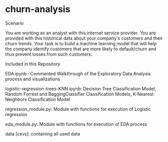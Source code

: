 # churn-analysis

Scenario

You are working as an analyst with this internet service provider. You are provided with this historical data about your company's customers and their churn trends. Your task is to build a machine learning model that will help the company identify customers that are more likely to default/churn and thus prevent losses from such customers.

Included in this Repository

EDA.ipynb : Commented Walkthrough of the Exploratory Data Analysis process and visualizations

logistic-regression-trees-KNN.ipynb: Decision Tree Classification Model, Random Forrest and BaggingClassifier Classification Models, K-Nearest Neighbors Classification Model

regression_module.py: Module with functions for execution of Logistic regression

eda_module.py: Module with functions for execution of EDA process

data [csvs]: containing all used data
